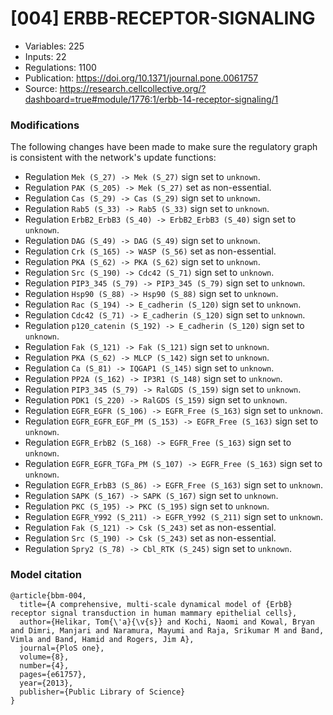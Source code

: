 # \[004\] ERBB-RECEPTOR-SIGNALING

 - Variables: 225
 - Inputs: 22
 - Regulations: 1100
 - Publication: https://doi.org/10.1371/journal.pone.0061757
 - Source: https://research.cellcollective.org/?dashboard=true#module/1776:1/erbb-14-receptor-signaling/1


### Modifications

The following changes have been made to make sure the regulatory graph is consistent with the network's update functions:

 - Regulation `Mek (S_27) -> Mek (S_27)` sign set to `unknown`.
 - Regulation `PAK (S_205) -> Mek (S_27)` set as non-essential.
 - Regulation `Cas (S_29) -> Cas (S_29)` sign set to `unknown`.
 - Regulation `Rab5 (S_33) -> Rab5 (S_33)` sign set to `unknown`.
 - Regulation `ErbB2_ErbB3 (S_40) -> ErbB2_ErbB3 (S_40)` sign set to `unknown`.
 - Regulation `DAG (S_49) -> DAG (S_49)` sign set to `unknown`.
 - Regulation `Crk (S_165) -> WASP (S_56)` set as non-essential.
 - Regulation `PKA (S_62) -> PKA (S_62)` sign set to `unknown`.
 - Regulation `Src (S_190) -> Cdc42 (S_71)` sign set to `unknown`.
 - Regulation `PIP3_345 (S_79) -> PIP3_345 (S_79)` sign set to `unknown`.
 - Regulation `Hsp90 (S_88) -> Hsp90 (S_88)` sign set to `unknown`.
 - Regulation `Rac (S_194) -> E_cadherin (S_120)` sign set to `unknown`.
 - Regulation `Cdc42 (S_71) -> E_cadherin (S_120)` sign set to `unknown`.
 - Regulation `p120_catenin (S_192) -> E_cadherin (S_120)` sign set to `unknown`.
 - Regulation `Fak (S_121) -> Fak (S_121)` sign set to `unknown`.
 - Regulation `PKA (S_62) -> MLCP (S_142)` sign set to `unknown`.
 - Regulation `Ca (S_81) -> IQGAP1 (S_145)` sign set to `unknown`.
 - Regulation `PP2A (S_162) -> IP3R1 (S_148)` sign set to `unknown`.
 - Regulation `PIP3_345 (S_79) -> RalGDS (S_159)` sign set to `unknown`.
 - Regulation `PDK1 (S_220) -> RalGDS (S_159)` sign set to `unknown`.
 - Regulation `EGFR_EGFR (S_106) -> EGFR_Free (S_163)` sign set to `unknown`.
 - Regulation `EGFR_EGFR_EGF_PM (S_153) -> EGFR_Free (S_163)` sign set to `unknown`.
 - Regulation `EGFR_ErbB2 (S_168) -> EGFR_Free (S_163)` sign set to `unknown`.
 - Regulation `EGFR_EGFR_TGFa_PM (S_107) -> EGFR_Free (S_163)` sign set to `unknown`.
 - Regulation `EGFR_ErbB3 (S_86) -> EGFR_Free (S_163)` sign set to `unknown`.
 - Regulation `SAPK (S_167) -> SAPK (S_167)` sign set to `unknown`.
 - Regulation `PKC (S_195) -> PKC (S_195)` sign set to `unknown`.
 - Regulation `EGFR_Y992 (S_211) -> EGFR_Y992 (S_211)` sign set to `unknown`.
 - Regulation `Fak (S_121) -> Csk (S_243)` set as non-essential.
 - Regulation `Src (S_190) -> Csk (S_243)` set as non-essential.
 - Regulation `Spry2 (S_78) -> Cbl_RTK (S_245)` sign set to `unknown`.


### Model citation

```
@article{bbm-004,
  title={A comprehensive, multi-scale dynamical model of {ErbB} receptor signal transduction in human mammary epithelial cells},
  author={Helikar, Tom{\'a}{\v{s}} and Kochi, Naomi and Kowal, Bryan and Dimri, Manjari and Naramura, Mayumi and Raja, Srikumar M and Band, Vimla and Band, Hamid and Rogers, Jim A},
  journal={PloS one},
  volume={8},
  number={4},
  pages={e61757},
  year={2013},
  publisher={Public Library of Science}
}
```

